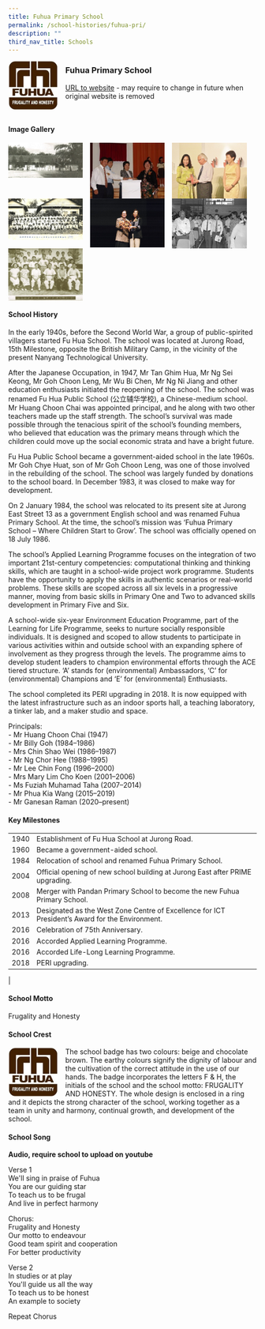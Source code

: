 ```yaml
---
title: Fuhua Primary School
permalink: /school-histories/fuhua-pri/
description: ""
third_nav_title: Schools
---
```

<img src="/images/fuhuapri1.jpg" style="width:20%;margin-right:15px;" align = "left">

### **Fuhua Primary School**
[URL to website](https://fuhuapri.moe.edu.sg/) - may require to change in future when original website is removed

<br clear="left">

#### **Image Gallery**

<p><a href="https://staging.d1yxymztqoj7qn.amplifyapp.com/images/fuhuapri2.jpg">  
<img src="/images/fuhuapri2.jpg" style="width:30%;margin-right:15px;" align = "left">
</a></p>

<p><a href="https://staging.d1yxymztqoj7qn.amplifyapp.com/images/fuhuapri3.jpg">  
<img src="/images/fuhuapri3.jpg" style="width:30%;margin-right:15px;" align = "left">
</a></p>

<p><a href="https://staging.d1yxymztqoj7qn.amplifyapp.com/images/fuhuapri4.jpg">  
<img src="/images/fuhuapri4.jpg" style="width:30%;margin-right:15px;" align = "left">
</a></p>

<p><a href="https://staging.d1yxymztqoj7qn.amplifyapp.com/images/fuhuapri5.jpg">  
<img src="/images/fuhuapri5.jpg" style="width:30%;margin-right:15px;" align = "left">
</a></p>

<p><a href="https://staging.d1yxymztqoj7qn.amplifyapp.com/images/fuhuapri6.jpg">  
<img src="/images/fuhuapri6.jpg" style="width:30%;margin-right:15px;" align = "left">
</a></p>

<p><a href="https://staging.d1yxymztqoj7qn.amplifyapp.com/images/fuhuapri7.jpg">  
<img src="/images/fuhuapri7.jpg" style="width:30%;margin-right:15px;" align = "left">
</a></p>

<p><a href="https://staging.d1yxymztqoj7qn.amplifyapp.com/images/fuhuapri8.jpg">  
<img src="/images/fuhuapri8.jpg" style="width:30%;margin-right:15px;" align = "left">
</a></p>

<br clear="left">

#### **School History**
In the early 1940s, before the Second World War, a group of public-spirited villagers started Fu Hua School. The school was located at Jurong Road, 15th Milestone, opposite the British Military Camp, in the vicinity of the present Nanyang Technological University.

After the Japanese Occupation, in 1947, Mr Tan Ghim Hua, Mr Ng Sei Keong, Mr Goh Choon Leng, Mr Wu Bi Chen, Mr Ng Ni Jiang and other education enthusiasts initiated the reopening of the school. The school was renamed Fu Hua Public School (公立辅华学校), a Chinese-medium school. Mr Huang Choon Chai was appointed principal, and he along with two other teachers made up the staff strength. The school’s survival was made possible through the tenacious spirit of the school’s founding members, who believed that education was the primary means through which the children could move up the social economic strata and have a bright future.

Fu Hua Public School became a government-aided school in the late 1960s. Mr Goh Chye Huat, son of Mr Goh Choon Leng, was one of those involved in the rebuilding of the school. The school was largely funded by donations to the school board. In December 1983, it was closed to make way for development.

On 2 January 1984, the school was relocated to its present site at Jurong East Street 13 as a government English school and was renamed Fuhua Primary School. At the time, the school’s mission was ‘Fuhua Primary School – Where Children Start to Grow’. The school was officially opened on 18 July 1986. 

The school’s Applied Learning Programme focuses on the integration of two important 21st-century competencies: computational thinking and thinking skills, which are taught in a school-wide project work programme. Students have the opportunity to apply the skills in authentic scenarios or real-world problems. These skills are scoped across all six levels in a progressive manner, moving from basic skills in Primary One and Two to advanced skills development in Primary Five and Six.

A school-wide six-year Environment Education Programme, part of the Learning for Life Programme, seeks to nurture socially responsible individuals. It is designed and scoped to allow students to participate in various activities within and outside school with an expanding sphere of involvement as they progress through the levels. The programme aims to develop student leaders to champion environmental efforts through the ACE tiered structure. ‘A’ stands for (environmental) Ambassadors, ‘C’ for (environmental) Champions and ‘E’ for (environmental) Enthusiasts.

The school completed its PERI upgrading in 2018. It is now equipped with the latest infrastructure such as an indoor sports hall, a teaching laboratory, a tinker lab, and a maker studio and space.

Principals:<br>
\- Mr Huang Choon Chai (1947) <br>
\- Mr Billy Goh (1984–1986)<br>
\- Mrs Chin Shao Wei (1986–1987)<br>
\- Mr Ng Chor Hee (1988–1995)<br>
\- Mr Lee Chin Fong (1996–2000)<br>
\- Mrs Mary Lim Cho Koen (2001–2006)<br>
\- Ms Fuziah Muhamad Taha (2007–2014)<br>
\- Mr Phua Kia Wang (2015–2019)<br>
\- Mr Ganesan Raman (2020–present)

#### **Key Milestones**

|  |  |
|:---:|---|
| 1940 | Establishment of Fu Hua School at Jurong Road. |
| 1960 | Became a government-aided school. |
| 1984 | Relocation of school and renamed Fuhua Primary School. |
| 2004 | Official opening of new school building at Jurong East after PRIME upgrading. |
| 2008 | Merger with Pandan Primary School to become the new Fuhua Primary School. |
| 2013 | Designated as the West Zone Centre of Excellence for ICT President’s Award for the Environment. |
| 2016 | Celebration of 75th Anniversary. |
| 2016 | Accorded Applied Learning Programme. |
| 2016 | Accorded Life-Long Learning Programme. |
| 2018 | PERI upgrading. |
|

#### **School Motto**
Frugality and Honesty

#### **School Crest**
<img src="/images/fuhuapri1.jpg" style="width:20%;margin-right:15px;" align = "left">

The school badge has two colours: beige and chocolate brown. The earthy colours signify the dignity of labour and the cultivation of the correct attitude in the use of our hands. The badge incorporates the letters F & H, the initials of the school and the school motto: FRUGALITY AND HONESTY. The whole design is enclosed in a ring and it depicts the strong character of the school, working together as a team in unity and harmony, continual growth, and development of the school.

#### **School Song**
**Audio, require school to upload on youtube**

Verse 1<br>
We'll sing in praise of Fuhua<br>
You are our guiding star<br>
To teach us to be frugal<br>
And live in perfect harmony

Chorus:<br>
Frugality and Honesty <br>
Our motto to endeavour<br>
Good team spirit and cooperation<br>
For better productivity

Verse 2<br>
In studies or at play<br>
You'll guide us all the way<br>
To teach us to be honest<br>
An example to society

Repeat Chorus